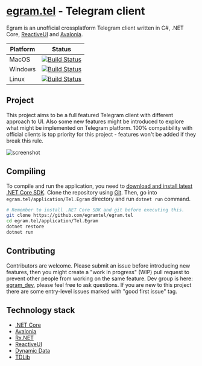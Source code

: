 # [egram.tel](https://egram.tel) - Telegram client

Egram is an unofficial crossplatform Telegram client written in C#, .NET Core, [ReactiveUI](https://github.com/reactiveui/ReactiveUI) and [Avalonia](https://github.com/AvaloniaUI/Avalonia).

| Platform | Status |
| -------- | ------ |
| MacOS    | [![Build Status](https://dev.azure.com/egramtel/egramtel/_apis/build/status/egram.mac)](https://dev.azure.com/egramtel/egramtel/_build/latest?definitionId=3) |
| Windows  | [![Build Status](https://dev.azure.com/egramtel/egramtel/_apis/build/status/egram.win)](https://dev.azure.com/egramtel/egramtel/_build/latest?definitionId=1) |
| Linux    | [![Build Status](https://dev.azure.com/egramtel/egramtel/_apis/build/status/egram.linux)](https://dev.azure.com/egramtel/egramtel/_build/latest?definitionId=4) |

## Project

This project aims to be a full featured Telegram client with different approach to UI. Also some new features might be introduced to explore what might be implemented on Telegram platform. 100% compatibility with official clients is top priority for this project - features won't be added if they break this rule.

![screenshot](https://raw.githubusercontent.com/egramtel/egram.tel/master/screenshot.png)

## Compiling

To compile and run the application, you need to [download and install latest .NET Core SDK](https://www.microsoft.com/net/learn/dotnet/hello-world-tutorial). Clone the repository using [Git](https://git-scm.com/). Then, go into `egram.tel/application/Tel.Egram` directory and run `dotnet run` command.

```sh
# Remember to install .NET Core SDK and git before executing this.
git clone https://github.com/egramtel/egram.tel
cd egram.tel/application/Tel.Egram
dotnet restore
dotnet run
```

## Contributing

Contributors are welcome. Please submit an issue before introducing new features, then you might create a "work in progress" (WIP) pull request to prevent other people from working on the same feature. Dev group is here: [egram_dev](https://t.me/egram_dev), please feel free to ask questions. If you are new to this project there are some entry-level issues marked with "good first issue" tag.

## Technology stack

* [.NET Core](https://github.com/dotnet)
* [Avalonia](https://github.com/AvaloniaUI/Avalonia)
* [Rx.NET](https://github.com/dotnet/reactive)
* [ReactiveUI](https://github.com/reactiveui/ReactiveUI)
* [Dynamic Data](https://github.com/RolandPheasant/DynamicData)
* [TDLib](https://github.com/tdlib/td)
